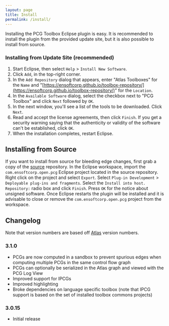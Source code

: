 ```yaml
---
layout: page
title: Install
permalink: /install/
---
```


Installing the PCG Toolbox Eclipse plugin is easy.  It is recommended to install the plugin from the provided update site, but it is also possible to install from source.
        
### Installing from Update Site (recommended)
1. Start Eclipse, then select `Help` &gt; `Install New Software`.
2. Click `Add`, in the top-right corner.
3. In the `Add Repository` dialog that appears, enter &quot;Atlas Toolboxes&quot; for the `Name` and &quot;[https://ensoftcorp.github.io/toolbox-repository/](https://ensoftcorp.github.io/toolbox-repository/)&quot; for the `Location`.
4. In the `Available Software` dialog, select the checkbox next to "PCG Toolbox" and click `Next` followed by `OK`.
5. In the next window, you'll see a list of the tools to be downloaded. Click `Next`.
6. Read and accept the license agreements, then click `Finish`. If you get a security warning saying that the authenticity or validity of the software can't be established, click `OK`.
7. When the installation completes, restart Eclipse.

## Installing from Source
If you want to install from source for bleeding edge changes, first grab a copy of the [source](https://github.com/EnSoftCorp/pcg-toolbox) repository. In the Eclipse workspace, import the `com.ensoftcorp.open.pcg` Eclipse project located in the source repository.  Right click on the project and select `Export`.  Select `Plug-in Development` &gt; `Deployable plug-ins and fragments`.  Select the `Install into host. Repository:` radio box and click `Finish`.  Press `OK` for the notice about unsigned software.  Once Eclipse restarts the plugin will be installed and it is advisable to close or remove the `com.ensoftcorp.open.pcg` project from the workspace.

## Changelog
Note that version numbers are based off [Atlas](http://www.ensoftcorp.com/atlas/download/) version numbers.

### 3.1.0
- PCGs are now computed in a sandbox to prevent spurious edges when computing multiple PCGs in the same control flow graph
- PCGs can optionally be serialized in the Atlas graph and viewed with the PCG Log View
- Improved support for IPCGs
- Improved highlighting
- Broke dependencies on language specific toolbox (note that IPCG support is based on the set of installed toolbox commons projects)

### 3.0.15
- Initial release